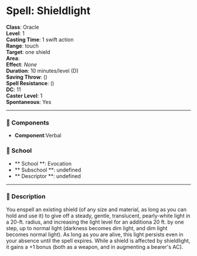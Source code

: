 
# Spell: Shieldlight
**Class**: Oracle  
**Level**: 1  
**Casting Time**: 1 swift action  
**Range**: touch  
**Target**: one shield  
**Area**:   
**Effect**: _None_  
**Duration**: 10 minutes/level (D)  
**Saving Throw**:  ()  
**Spell Resistance**:  ()  
**DC**: 11  
**Caster Level**: 1  
**Spontaneous**: Yes

---

### 🔮 Components
- **Component**:Verbal

### 🏫 School
- ** School **: Evocation
- ** Subschool **: undefined
- ** Descriptor **: undefined
---

### 📜 Description
You enspell an existing shield (of any size and material, as long as you can hold and use it) to give off a steady, gentle, translucent, pearly-white light in a 20-ft. radius, and increasing the light level for an additiona 20 ft. by one step, up to normal light (darkness becomes dim light, and dim light becomes normal light). As long as you are alive, this light persists even in your absence until the spell expires. While a shield is affected by shieldlight, it gains a +1 bonus (both as a weapon, and in augmenting a bearer's AC).
